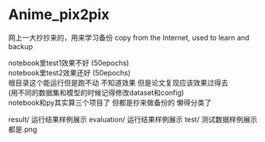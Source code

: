 # Anime_pix2pix  
网上一大抄抄来的，用来学习备份
copy from the Internet, used to learn and backup

notebook里test1效果不好 (50epochs)  
notebook里test2效果还好 (50epochs)  
根目录这个能运行但是跑不动 不知道效果 但是论文复现应该效果过得去   
(用不同的数据集和模型的时候记得修改dataset和config)  
notebook和py其实算三个项目了 但都是抄来做备份的 懒得分类了

result/ 运行结果样例展示
evaluation/ 运行结果样例展示
test/ 测试数据样例展示
都是.png 
